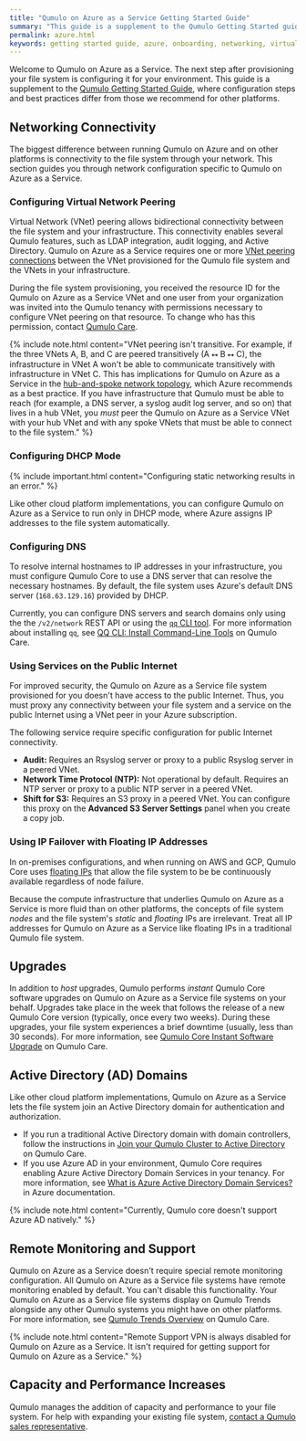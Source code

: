 ```yaml
---
title: "Qumulo on Azure as a Service Getting Started Guide"
summary: "This guide is a supplement to the Qumulo Getting Started guide, where configuration steps and best practices differ from those we recommend for other platforms."
permalink: azure.html
keywords: getting started guide, azure, onboarding, networking, virtual network peering, dhcp mode, dns, ip failover, floating ip, upgrades, remote monitoring, remote support, active directory domains, capacity increases, performance increases
---
```


Welcome to Qumulo on Azure as a Service. The next step after provisioning your file system is configuring it for your environment. This guide is a supplement to the [Qumulo Getting Started Guide](https://care.qumulo.com/hc/en-us/articles/360011321773-Qumulo-Getting-Started-Guide), where configuration steps and best practices differ from those we recommend for other platforms.


## Networking Connectivity
The biggest difference between running Qumulo on Azure and on other platforms is connectivity to the file system through your network. This section guides you through network configuration specific to Qumulo on Azure as a Service.

### Configuring Virtual Network Peering
Virtual Network (VNet) peering allows bidirectional connectivity between the file system and your infrastructure. This connectivity enables several Qumulo features, such as LDAP integration, audit logging, and Active Directory. Qumulo on Azure as a Service requires one or more [VNet peering connections](https://docs.microsoft.com/en-us/azure/virtual-network/virtual-network-peering-overview) between the VNet provisioned for the Qumulo file system and the VNets in your infrastructure.

During the file system provisioning, you received the resource ID for the Qumulo on Azure as a Service VNet and one user from your organization was invited into the Qumulo tenancy with permissions necessary to configure VNet peering on that resource. To change who has this permission, contact [Qumulo Care](https://care.qumulo.com).

{% include note.html content="VNet peering isn't transitive. For example, if the three VNets A, B, and C are peered transitively (A ⭤ B ⭤ C), the infrastructure in VNet A won't be able to communicate transitively with infrastructure in VNet C. This has implications for Qumulo on Azure as a Service in the [hub-and-spoke network topology](https://docs.microsoft.com/en-us/azure/architecture/reference-architectures/hybrid-networking/hub-spoke?tabs=cli), which Azure recommends as a best practice. If you have infrastructure that Qumulo must be able to reach (for example, a DNS server, a syslog audit log server, and so on) that lives in a hub VNet, you *must* peer the Qumulo on Azure as a Service VNet with your hub VNet and with any spoke VNets that must be able to connect to the file system." %}

### Configuring DHCP Mode
{% include important.html content="Configuring static networking results in an error." %}

Like other cloud platform implementations, you can configure Qumulo on Azure as a Service to run only in DHCP mode, where Azure assigns IP addresses to the file system automatically.

### Configuring DNS
To resolve internal hostnames to IP addresses in your infrastructure, you must configure Qumulo Core to use a DNS server that can resolve the necessary hostnames. By default, the file system uses Azure's default DNS server (`168.63.129.16`) provided by DHCP.

Currently, you can configure DNS servers and search domains only using the the `/v2/network` REST API or using the [`qq` CLI tool](https://care.qumulo.com/hc/en-us/articles/360026611494-Custom-DNS-Configuration). For more information about installing `qq`, see [QQ CLI: Install Command-Line Tools](https://care.qumulo.com/hc/en-us/articles/115014875988-QQ-CLI-Installing-Command-Line-Tools) on Qumulo Care.

### Using Services on the Public Internet
For improved security, the Qumulo on Azure as a Service file system provisioned for you doesn't have access to the public Internet. Thus, you must proxy any connectivity between your file system and a service on the public Internet using a VNet peer in your Azure subscription.

The following service require specific configuration for public Internet connectivity.
* **Audit:** Requires an Rsyslog server or proxy to a public Rsyslog server in a peered VNet.
* **Network Time Protocol (NTP):** Not operational by default. Requires an NTP server or proxy to a public NTP server in a peered VNet.
* **Shift for S3:** Requires an S3 proxy in a peered VNet. You can configure this proxy on the **Advanced S3 Server Settings** panel when you create a copy job.

### Using IP Failover with Floating IP Addresses
In on-premises configurations, and when running on AWS and GCP, Qumulo Core uses [floating IPs](https://care.qumulo.com/hc/en-us/articles/115007075107-IP-failover-with-Qumulo-Core) that allow the file system to be be continuously available regardless of node failure.

Because the compute infrastructure that underlies Qumulo on Azure as a Service is more fluid than on other platforms, the concepts of file system *nodes* and the file system's *static* and *floating* IPs are irrelevant. Treat all IP addresses for Qumulo on Azure as a Service like floating IPs in a traditional Qumulo file system.


## Upgrades
In addition to *host* upgrades, Qumulo performs *instant* Qumulo Core software upgrades on Qumulo on Azure as a Service file systems on your behalf. Upgrades take place in the week that follows the release of a new Qumulo Core version (typically, once every two weeks). During these upgrades, your file system experiences a brief downtime (usually, less than 30 seconds). For more information, see [Qumulo Core Instant Software Upgrade](https://care.qumulo.com/hc/en-us/articles/360060250653-Qumulo-Core-Instant-Software-Upgrade) on Qumulo Care.


## Active Directory (AD) Domains
Like other cloud platform implementations, Qumulo on Azure as a Service lets the file system join an Active Directory domain for authentication and authorization.
* If you run a traditional Active Directory domain with domain controllers, follow the instructions in [Join your Qumulo Cluster to Active Directory](https://care.qumulo.com/hc/en-us/articles/115007276068-Join-your-Qumulo-Cluster-to-Active-Directory) on Qumulo Care.
* If you use Azure AD in your environment, Qumulo Core requires enabling Azure Active Directory Domain Services in your tenancy. For more information, see [What is Azure Active Directory Domain Services?](https://docs.microsoft.com/en-us/azure/active-directory-domain-services/overview) in Azure documentation.

{% include note.html content="Currently, Qumulo core doesn't support Azure AD natively." %}


## Remote Monitoring and Support
Qumulo on Azure as a Service doesn't require special remote monitoring configuration. All Qumulo on Azure as a Service file systems have remote monitoring enabled by default. You can't disable this functionality. Your Qumulo on Azure as a Service file systems display on Qumulo Trends alongside any other Qumulo systems you might have on other platforms. For more information, see [Qumulo Trends Overview](https://care.qumulo.com/hc/en-us/articles/115008736167-Qumulo-Trends-Overview) on Qumulo Care.

{% include note.html content="Remote Support VPN is always disabled for Qumulo on Azure as a Service. It isn't required for getting support for Qumulo on Azure as a Service." %}


## Capacity and Performance Increases
Qumulo manages the addition of capacity and performance to your file system. For help with expanding your existing file system, [contact a Qumulo sales representative](https://qumulo.com/contact/?utm_source=press-release&utm_medium=press-release&utm_campaign=aws-outposts-2009&utm_team=cloud).
